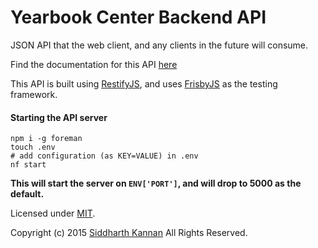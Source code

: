 # Yearbook Center Backend API

JSON API that the web client, and any clients in the future will consume.

Find the documentation for this API [here](./api-doc.md)

This API is built using [RestifyJS](http://restifyjs.com),
and uses [FrisbyJS](http://frisbyjs.com) as the testing framework.

#### Starting the API server

```shell
npm i -g foreman
touch .env
# add configuration (as KEY=VALUE) in .env
nf start
```

**This will start the server on `ENV['PORT']`, and will drop to
5000 as the default.**

Licensed under [MIT](./license).

Copyright (c) 2015 [Siddharth Kannan](http://icyflame.github.io) All Rights Reserved.

